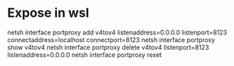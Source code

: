 # Expose in wsl
netsh interface portproxy add v4tov4 listenaddress=0.0.0.0 listenport=8123 connectaddress=localhost connectport=8123
netsh interface portproxy show v4tov4
netsh interface portproxy delete v4tov4 listenport=8123 listenaddress=0.0.0.0
netsh interface portproxy reset